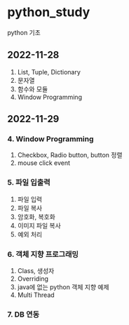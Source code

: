 # python_study
python 기초


## 2022-11-28
1. List, Tuple, Dictionary
2. 문자열
3. 함수와 모듈
4. Window Programming

## 2022-11-29
### 4. Window Programming
1. Checkbox, Radio button, button 정렬
1. mouse click event
### 5. 파일 입출력
1. 파일 입력
1. 파일 복사
1. 암호화, 복호화
1. 이미지 파일 복사
1. 예외 처리
### 6. 객체 지향 프로그래밍
1. Class, 생성자
1. Overriding
1. java에 없는 python 객체 지향 예제
1. Multi Thread
### 7. DB 연동
